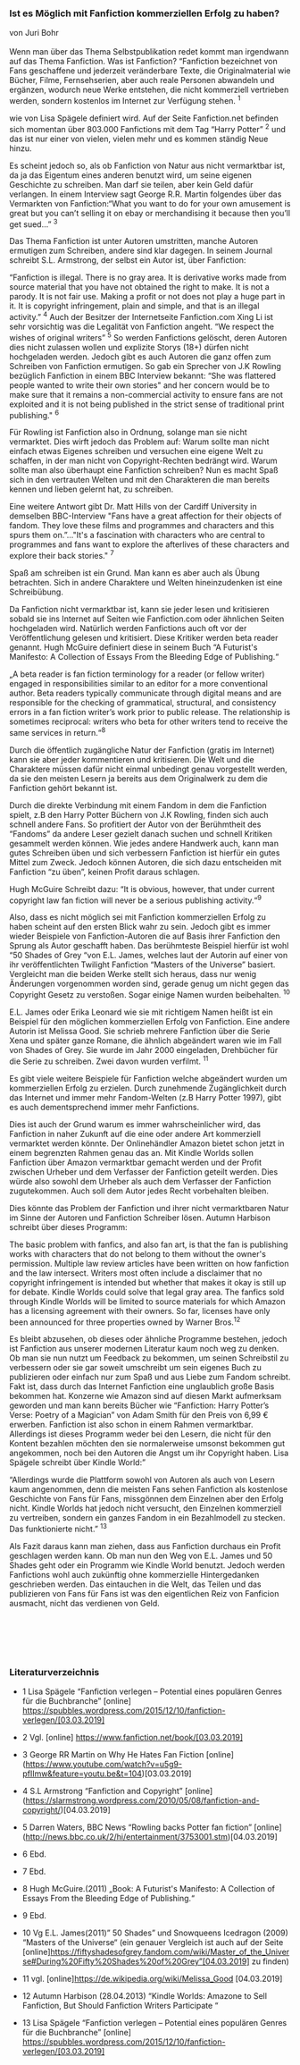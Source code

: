 <h3>Ist es Möglich mit Fanfiction kommerziellen Erfolg zu haben?</h3>
von Juri Bohr
<br></br>
Wenn man über das Thema Selbstpublikation redet kommt man irgendwann auf das Thema Fanfiction.
Was ist Fanfiction?
“Fanfiction bezeichnet von Fans geschaffene und jederzeit veränderbare Texte, die Originalmaterial wie Bücher, Filme, Fernsehserien, aber auch reale Personen abwandeln und ergänzen, wodurch neue Werke entstehen, die nicht kommerziell vertrieben werden, sondern kostenlos im Internet zur Verfügung stehen. <sup>1</sup>

wie von Lisa Spägele definiert wird. Auf der Seite Fanfiction.net befinden sich momentan über 803.000 Fanfictions mit dem Tag “Harry Potter” <sup>2</sup> und das ist nur einer von vielen, vielen mehr und es kommen ständig Neue hinzu. 

Es scheint jedoch so, als ob Fanfiction von Natur aus nicht vermarktbar ist, da ja das Eigentum eines anderen benutzt wird, um seine eigenen Geschichte zu schreiben. Man darf sie teilen, aber kein Geld dafür verlangen. In einem Interview sagt George R.R. Martin folgendes über das Vermarkten von Fanfiction:“What you want to do for your own amusement is great but you can’t selling it on ebay or merchandising it because then you’ll get sued…” <sup>3</sup>


Das Thema Fanfiction ist unter Autoren umstritten, manche Autoren ermutigen zum Schreiben, andere sind klar dagegen. In seinem Journal schreibt S.L. Armstrong, der selbst ein Autor ist, über Fanfiction: 

“Fanfiction is illegal.
There is no gray area. It is derivative works made from source material that you have not obtained the right to make. It is not a parody. It is not fair use. Making a profit or not does not play a huge part in it. It is copyright infringement, plain and simple, and that is an illegal activity.” <sup>4</sup> Auch der Besitzer der Internetseite Fanfiction.com Xing Li ist sehr vorsichtig was die Legalität von Fanfiction angeht. “We respect the wishes of original writers” <sup>5</sup>
So werden Fanfictions gelöscht, deren Autoren dies nicht zulassen wollen und explizite Storys (18+) dürfen nicht hochgeladen werden.
Jedoch gibt es auch Autoren die ganz offen zum Schreiben von Fanfiction ermutigen. So gab ein Sprecher von J.K Rowling bezüglich Fanfiction in einem BBC Interview bekannt:
“She was flattered people wanted to write their own stories" and her concern would be to make sure that it remains a non-commercial activity to ensure fans are not exploited and it is not being published in the strict sense of traditional print publishing." <sup>6</sup>
 
Für Rowling ist Fanfiction also in Ordnung, solange man sie nicht vermarktet. Dies wirft jedoch das Problem auf: Warum sollte man nicht einfach etwas Eigenes schreiben und versuchen eine eigene Welt zu schaffen, in der man nicht von Copyright-Rechten bedrängt wird.
Warum sollte man also überhaupt eine Fanfiction schreiben? Nun es macht Spaß sich in den vertrauten Welten und mit den Charakteren die man bereits kennen und lieben gelernt hat, zu schreiben.

Eine weitere Antwort gibt Dr. Matt Hills von der Cardiff University in demselben BBC-Interview "Fans have a great affection for their objects of fandom. They love these films and programmes and characters and this spurs them on.”..."It's a fascination with characters who are central to programmes and fans want to explore the afterlives of these characters and explore their back stories." <sup>7</sup>

Spaß am schreiben ist ein Grund. Man kann es aber auch als Übung betrachten. Sich in andere Charaktere und Welten hineinzudenken ist eine Schreibübung.

Da Fanfiction nicht vermarktbar ist, kann sie jeder lesen und kritisieren sobald sie ins Internet auf Seiten wie Fanfiction.com oder ähnlichen Seiten hochgeladen wird. Natürlich werden Fanfictions auch oft vor der Veröffentlichung gelesen und kritisiert. Diese Kritiker werden beta reader genannt. Hugh McGuire definiert diese in seinem Buch “A Futurist's Manifesto: A Collection of Essays From the Bleeding Edge of Publishing.“

„A beta reader is fan fiction terminology for a reader (or fellow writer) engaged in responsibilities similar to an editor for a more conventional author. Beta readers typically communicate through digital means and are responsible for the checking of grammatical, structural, and consistency errors in a fan fiction writer’s work prior to public release. The relationship is sometimes reciprocal: writers who beta for other writers tend to receive the same services in return.“<sup>8</sup>

Durch die öffentlich zugängliche Natur der Fanfiction (gratis im Internet) kann sie aber jeder kommentieren und kritisieren. Die Welt und die Charaktere müssen dafür nicht einmal unbedingt genau vorgestellt werden, da sie den meisten Lesern ja bereits aus dem Originalwerk zu dem die Fanfiction gehört bekannt ist.

Durch die direkte Verbindung mit einem Fandom in dem die Fanfiction spielt, z.B den Harry Potter Büchern von J.K Rowling,  finden sich auch schnell andere Fans. So profitiert der Autor von der Berühmtheit des “Fandoms” da andere Leser gezielt danach suchen und schnell Kritiken gesammelt werden können. Wie jedes andere Handwerk auch, kann man gutes Schreiben üben und sich verbessern Fanfiction ist hierfür ein gutes Mittel zum Zweck.
Jedoch können Autoren, die sich dazu entscheiden mit Fanfiction “zu üben”, keinen Profit daraus schlagen.

Hugh McGuire Schreibt dazu: 
“It is obvious, however, that under current copyright law fan fiction will never be a serious publishing activity.“<sup>9</sup>

Also, dass es nicht möglich sei mit Fanfiction kommerziellen Erfolg zu haben scheint auf den ersten Blick wahr zu sein. Jedoch gibt es immer wieder Beispiele von Fanfiction-Autoren die auf Basis ihrer Fanfiction den Sprung als Autor geschafft haben. Das berühmteste Beispiel hierfür ist wohl “50 Shades of Grey “von E.L. James, welches laut der Autorin auf einer von ihr veröffentlichten Twilight Fanfiction “Masters of the Universe”  basiert. Vergleicht man die beiden Werke stellt sich heraus, dass nur wenig Änderungen vorgenommen worden sind, gerade genug um nicht gegen das Copyright Gesetz zu verstoßen. Sogar einige Namen wurden beibehalten. <sup>10</sup>

E.L. James oder Erika Leonard wie sie mit richtigem Namen heißt ist ein Beispiel für den möglichen kommerziellen Erfolg von Fanfiction. Eine andere Autorin ist Melissa Good. Sie schrieb mehrere Fanfiction über die Serie Xena und später ganze Romane, die ähnlich abgeändert waren wie im Fall von Shades of Grey. Sie wurde im Jahr 2000 eingeladen, Drehbücher für die Serie zu schreiben. Zwei davon wurden verfilmt. <sup>11</sup>

Es gibt viele weitere Beispiele für Fanfiction welche abgeändert wurden um kommerziellen Erfolg zu erzielen. Durch zunehmende Zugänglichkeit durch das Internet und immer mehr Fandom-Welten (z.B Harry Potter 1997), gibt es auch dementsprechend immer mehr Fanfictions. 

Dies ist auch der Grund warum es immer wahrscheinlicher wird, das Fanfiction in naher Zukunft auf die eine oder andere Art kommerziell vermarktet werden könnte. Der Onlinehändler Amazon bietet schon jetzt  in einem begrenzten Rahmen genau das an. Mit Kindle Worlds sollen Fanfiction über Amazon vermarktbar gemacht werden und der Profit zwischen Urheber und dem Verfasser der Fanfiction geteilt werden. Dies würde also sowohl dem Urheber als auch dem Verfasser der Fanfiction zugutekommen. Auch soll dem Autor jedes Recht vorbehalten bleiben.


Dies könnte das Problem der Fanfiction und ihrer nicht vermarktbaren Natur im Sinne der Autoren und Fanfiction Schreiber lösen. Autumn Harbison schreibt über dieses Programm:
 
The basic problem with fanfics, and also fan art, is that the fan is publishing works with characters that do not belong to them without the owner's permission. Multiple law review articles have been written on how fanfiction and the law intersect. Writers most often include a disclaimer that no copyright infringement is intended but whether that makes it okay is still up for debate. Kindle Worlds could solve that legal gray area. The fanfics sold through Kindle Worlds will be limited to source materials for which Amazon has a licensing agreement with their owners. So far, licenses have only been announced for three properties owned by Warner Bros.<sup>12</sup>

Es bleibt abzusehen, ob dieses oder ähnliche Programme bestehen, jedoch ist Fanfiction aus unserer modernen Literatur kaum noch weg zu denken. Ob man sie nun nutzt um Feedback zu bekommen, um seinen Schreibstil zu verbessern oder sie gar soweit umschreibt um sein eigenes Buch zu publizieren oder einfach nur zum Spaß und aus Liebe zum Fandom schreibt. Fakt ist, dass durch das Internet Fanfiction eine unglaublich große Basis bekommen hat. Konzerne wie Amazon sind auf diesen Markt aufmerksam geworden und man kann bereits Bücher wie “Fanfiction: Harry Potter’s Verse: Poetry of a Magician” von Adam Smith für den Preis von 6,99 € erwerben. Fanfiction ist also schon in einem Rahmen vermarktbar. Allerdings ist dieses Programm weder bei den Lesern, die nicht für den Kontent bezahlen möchten den sie normalerweise umsonst bekommen gut angekommen, noch bei den Autoren die Angst um ihr Copyright haben. Lisa Spägele schreibt über Kindle World:” 

“Allerdings wurde die Plattform sowohl von Autoren als auch von Lesern kaum angenommen, denn die meisten Fans sehen Fanfiction als kostenlose Geschichte von Fans für Fans, missgönnen dem Einzelnen aber den Erfolg nicht. Kindle Worlds hat jedoch nicht versucht, den Einzelnen kommerziell zu vertreiben, sondern ein ganzes Fandom in ein Bezahlmodell zu stecken. Das funktionierte nicht.” <sup>13</sup>

Als Fazit daraus kann man ziehen, dass aus Fanfiction durchaus ein Profit geschlagen werden kann. Ob man nun den Weg von E.L. James und 50 Shades geht oder ein Programm wie Kindle World benutzt. Jedoch werden Fanfictions wohl auch zukünftig ohne kommerzielle Hintergedanken geschrieben werden. Das eintauchen in die Welt, das Teilen und das publizieren von Fans für Fans ist was den eigentlichen Reiz von Fanficion ausmacht, nicht das verdienen von Geld. 



<br></br>
<br></br>
### Literaturverzeichnis

- 1 Lisa Spägele “Fanfiction verlegen – Potential eines populären Genres für die Buchbranche” [online] https://spubbles.wordpress.com/2015/12/10/fanfiction-verlegen/[03.03.2019]

- 2 Vgl. [online] https://www.fanfiction.net/book/[03.03.2019] 

- 3 George RR Martin on Why He Hates Fan Fiction [online] (https://www.youtube.com/watch?v=u5g9-pfIImw&feature=youtu.be&t=104)[03.03.2019] 

- 4 S.L Armstrong “Fanfiction and Copyright” [online] (https://slarmstrong.wordpress.com/2010/05/08/fanfiction-and-copyright/)[04.03.2019] 

- 5 Darren Waters, BBC News “Rowling backs Potter fan fiction” [online] (http://news.bbc.co.uk/2/hi/entertainment/3753001.stm)[04.03.2019]

- 6 Ebd. 

- 7 Ebd.

- 8 Hugh McGuire.(2011) „Book: A Futurist's Manifesto: A Collection of Essays From the Bleeding Edge of Publishing.“ 
- 9 Ebd.

- 10 Vg E.L. James(2011)” 50 Shades” und Snowqueens Icedragon (2009) “Masters of the Universe“
 (ein genauer Vergleich ist auch auf der Seite [online]https://fiftyshadesofgrey.fandom.com/wiki/Master_of_the_Universe#During%20Fifty%20Shades%20of%20Grey”[04.03.2019] zu finden)
 
- 11 vgl. [online]https://de.wikipedia.org/wiki/Melissa_Good [04.03.2019]

- 12  Autumn Harbison  (28.04.2013) “Kindle Worlds: Amazone to Sell Fanfiction, But Should Fanfiction Writers Participate “

- 13 Lisa Spägele “Fanfiction verlegen – Potential eines populären Genres für die Buchbranche” [online] https://spubbles.wordpress.com/2015/12/10/fanfiction-verlegen/[03.03.2019]



